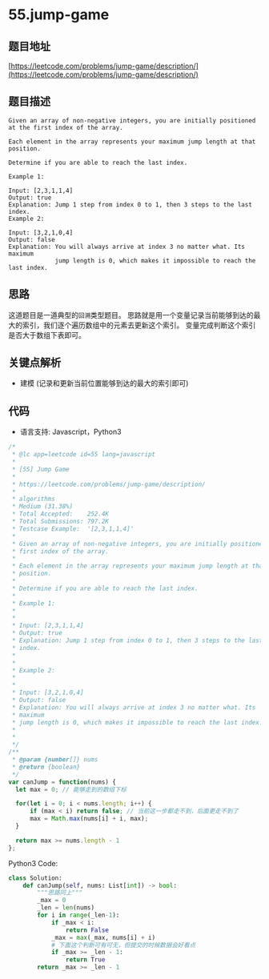 # 55.jump-game

## 题目地址

[https://leetcode.com/problems/jump-game/description/](https://leetcode.com/problems/jump-game/description/)

## 题目描述

```text
Given an array of non-negative integers, you are initially positioned at the first index of the array.

Each element in the array represents your maximum jump length at that position.

Determine if you are able to reach the last index.

Example 1:

Input: [2,3,1,1,4]
Output: true
Explanation: Jump 1 step from index 0 to 1, then 3 steps to the last index.
Example 2:

Input: [3,2,1,0,4]
Output: false
Explanation: You will always arrive at index 3 no matter what. Its maximum
             jump length is 0, which makes it impossible to reach the last index.
```

## 思路

这道题目是一道典型的`回溯`类型题目。 思路就是用一个变量记录当前能够到达的最大的索引，我们逐个遍历数组中的元素去更新这个索引。 变量完成判断这个索引是否大于数组下表即可。

## 关键点解析

* 建模 \(记录和更新当前位置能够到达的最大的索引即可\)

## 代码

* 语言支持: Javascript，Python3

```javascript
/*
 * @lc app=leetcode id=55 lang=javascript
 *
 * [55] Jump Game
 *
 * https://leetcode.com/problems/jump-game/description/
 *
 * algorithms
 * Medium (31.38%)
 * Total Accepted:    252.4K
 * Total Submissions: 797.2K
 * Testcase Example:  '[2,3,1,1,4]'
 *
 * Given an array of non-negative integers, you are initially positioned at the
 * first index of the array.
 *
 * Each element in the array represents your maximum jump length at that
 * position.
 *
 * Determine if you are able to reach the last index.
 *
 * Example 1:
 *
 *
 * Input: [2,3,1,1,4]
 * Output: true
 * Explanation: Jump 1 step from index 0 to 1, then 3 steps to the last
 * index.
 *
 *
 * Example 2:
 *
 *
 * Input: [3,2,1,0,4]
 * Output: false
 * Explanation: You will always arrive at index 3 no matter what. Its
 * maximum
 * jump length is 0, which makes it impossible to reach the last index.
 *
 *
 */
/**
 * @param {number[]} nums
 * @return {boolean}
 */
var canJump = function(nums) {
  let max = 0; // 能够走到的数组下标

  for(let i = 0; i < nums.length; i++) {
      if (max < i) return false; // 当前这一步都走不到，后面更走不到了
      max = Math.max(nums[i] + i, max);
  }

  return max >= nums.length - 1
};
```

Python3 Code:

```python
class Solution:
    def canJump(self, nums: List[int]) -> bool:
        """思路同上"""
        _max = 0
        _len = len(nums)
        for i in range(_len-1):
            if _max < i:
                return False
            _max = max(_max, nums[i] + i)
            # 下面这个判断可有可无，但提交的时候数据会好看点
            if _max >= _len - 1:
                return True
        return _max >= _len - 1
```

